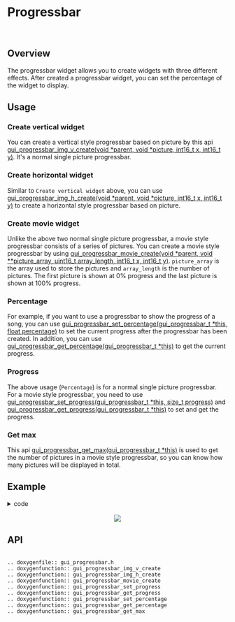 # Progressbar
<br>

## Overview
The progressbar widget allows you to create widgets with three different effects.
After created a progressbar widget, you can set the percentage of the widget to display.

## Usage

### Create vertical widget

You can create a vertical style progressbar based on picture by this api [gui_progressbar_img_v_create(void *parent, void *picture, int16_t x, int16_t y)](#api).
It's a normal single picture progressbar.

### Create horizontal widget

Similar to `Create vertical widget` above, you can use [gui_progressbar_img_h_create(void *parent, void *picture, int16_t x, int16_t y)](#api) to create a horizontal style progressbar based on picture.

### Create movie widget

Unlike the above two normal single picture progressbar, a movie style progressbar consists of a series of pictures.
You can create a movie style progressbar by using [gui_progressbar_movie_create(void *parent, void  **picture_array, uint16_t array_length, int16_t x, int16_t y)](#api). `picture_array` is the array used to store the pictures and `array_length` is the number of pictures.
The first picture is shown at 0% progress and the last picture is shown at 100% progress.

### Percentage

For example, if you want to use a progressbar to show the progress of a song, you can use [gui_progressbar_set_percentage(gui_progressbar_t *this, float percentage)](#api) to set the current progress after the progressbar has been created.
In addition, you can use [gui_progressbar_get_percentage(gui_progressbar_t *this)](#api) to get the current progress.

### Progress

The above usage (`Percentage`) is for a normal single picture progressbar. For a movie style progressbar, you need to use [gui_progressbar_set_progress(gui_progressbar_t *this, size_t progress)](#api) and [gui_progressbar_get_progress(gui_progressbar_t *this)](#api) to set and get the progress.

### Get max

This api [gui_progressbar_get_max(gui_progressbar_t *this)](#api) is used to get the number of pictures in a movie style progressbar, so you can know how many pictures will be displayed in total.

## Example

<details> <summary>code</summary>

```c
#include "root_image_hongkong/ui_resource.h"
#include "gui_progressbar.h"
#include "gui_text.h"
#include "draw_font.h"

static void *array[] = {DOG40_BIN, DOG60_BIN, DOG80_BIN, DOG100_BIN, DOG120_BIN, DOG140_BIN};

void page_tb_one(void *parent)
{
    gui_set_font_mem_resourse(24, TEST_FONT24_DOT_BIN, TEST_FONT24_TABLE_BIN);

    gui_progressbar_t *test_bar_one = gui_progressbar_img_v_create(parent, TEST_BIN, 50, 0);
    gui_progressbar_set_percentage(test_bar_one, 1);

    gui_progressbar_t *test_bar_two = gui_progressbar_img_v_create(parent, TEST_BIN, 150, 0);
    gui_progressbar_set_percentage(test_bar_two, 0.5);

    gui_text_t *text1 = gui_text_create(parent, "vertical1", 50, 250, 300, 24);
    gui_text_set(text1, "100%    50%  vertical", "rtk_font_mem", 0xffffffff, 21, 24);
    gui_text_mode_set(text1, LEFT);

    gui_text_t *text2 = gui_text_create(parent, "vertical2", 10, 300, 330, 24);
    gui_text_set(text2, "gui_progressbar_img_v_create", "rtk_font_mem", 0xff0000ff, 28, 24);
    gui_text_mode_set(text2, LEFT);
}

void page_tb_two(void *parent)
{
    gui_set_font_mem_resourse(24, TEST_FONT24_DOT_BIN, TEST_FONT24_TABLE_BIN);

    gui_progressbar_t *test_bar_three = gui_progressbar_img_h_create(parent, TEST_BIN, 50, 0);
    gui_progressbar_set_percentage(test_bar_three, 1);

    gui_progressbar_t *test_bar_four = gui_progressbar_img_h_create(parent, TEST_BIN, 150, 0);
    gui_progressbar_set_percentage(test_bar_four, 0.5);

    gui_text_t *text3 = gui_text_create(parent, "horizontal1", 50, 250, 300, 24);
    gui_text_set(text3, "100%    50%  horizontal", "rtk_font_mem", 0xffffffff, 23, 24);
    gui_text_mode_set(text3, LEFT);

    gui_text_t *text4 = gui_text_create(parent, "horizontal2", 10, 300, 330, 24);
    gui_text_set(text4, "gui_progressbar_img_h_create", "rtk_font_mem", 0xff0000ff, 28, 24);
    gui_text_mode_set(text4, LEFT);
}

void page_tb_three(void *parent)
{
    gui_set_font_mem_resourse(24, TEST_FONT24_DOT_BIN, TEST_FONT24_TABLE_BIN);

    gui_progressbar_t *test_bar_five = gui_progressbar_movie_create(parent, array, 6, 0, 0);

    gui_progressbar_t *test_bar_six = gui_progressbar_movie_create(parent, array, 6, 150, 0);
    gui_progressbar_set_progress(test_bar_six, 4);

    gui_text_t *text5 = gui_text_create(parent, "movie1", 80, 250, 300, 24);
    gui_text_set(text5, "pic0   pic4  movie", "rtk_font_mem", 0xffffffff, 18, 24);
    gui_text_mode_set(text5, LEFT);

    gui_text_t *text6 = gui_text_create(parent, "movie2", 10, 300, 330, 24);
    gui_text_set(text6, "gui_progressbar_movie_create", "rtk_font_mem", 0xff0000ff, 28, 24);
    gui_text_mode_set(text6, LEFT);
}
```


</details>

<br>

<div align=center><img src="https://foruda.gitee.com/images/1700102166174264891/96e1cada_13671147.gif"></div>

<span id="api">

## API

</span>

```eval_rst

.. doxygenfile:: gui_progressbar.h
.. doxygenfunction:: gui_progressbar_img_v_create
.. doxygenfunction:: gui_progressbar_img_h_create
.. doxygenfunction:: gui_progressbar_movie_create
.. doxygenfunction:: gui_progressbar_set_progress
.. doxygenfunction:: gui_progressbar_get_progress
.. doxygenfunction:: gui_progressbar_set_percentage
.. doxygenfunction:: gui_progressbar_get_percentage
.. doxygenfunction:: gui_progressbar_get_max

```

